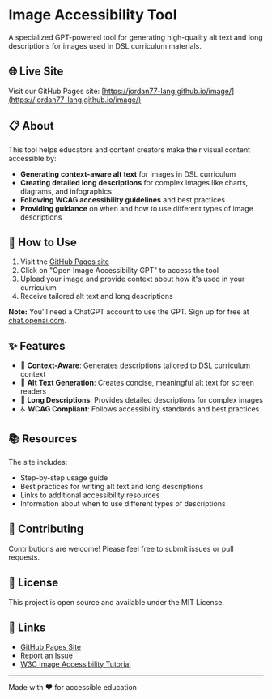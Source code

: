 # Image Accessibility Tool

A specialized GPT-powered tool for generating high-quality alt text and long descriptions for images used in DSL curriculum materials.

## 🌐 Live Site

Visit our GitHub Pages site: [https://jordan77-lang.github.io/image/](https://jordan77-lang.github.io/image/)

## 📋 About

This tool helps educators and content creators make their visual content accessible by:

- **Generating context-aware alt text** for images in DSL curriculum
- **Creating detailed long descriptions** for complex images like charts, diagrams, and infographics
- **Following WCAG accessibility guidelines** and best practices
- **Providing guidance** on when and how to use different types of image descriptions

## 🚀 How to Use

1. Visit the [GitHub Pages site](https://jordan77-lang.github.io/image/)
2. Click on "Open Image Accessibility GPT" to access the tool
3. Upload your image and provide context about how it's used in your curriculum
4. Receive tailored alt text and long descriptions

**Note:** You'll need a ChatGPT account to use the GPT. Sign up for free at [chat.openai.com](https://chat.openai.com).

## ✨ Features

- 🎯 **Context-Aware**: Generates descriptions tailored to DSL curriculum context
- 📝 **Alt Text Generation**: Creates concise, meaningful alt text for screen readers
- 📖 **Long Descriptions**: Provides detailed descriptions for complex images
- ♿ **WCAG Compliant**: Follows accessibility standards and best practices

## 📚 Resources

The site includes:
- Step-by-step usage guide
- Best practices for writing alt text and long descriptions
- Links to additional accessibility resources
- Information about when to use different types of descriptions

## 🤝 Contributing

Contributions are welcome! Please feel free to submit issues or pull requests.

## 📄 License

This project is open source and available under the MIT License.

## 🔗 Links

- [GitHub Pages Site](https://jordan77-lang.github.io/image/)
- [Report an Issue](https://github.com/jordan77-lang/image/issues)
- [W3C Image Accessibility Tutorial](https://www.w3.org/WAI/tutorials/images/)

---

Made with ❤️ for accessible education
